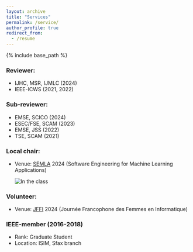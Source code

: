 ```yaml
---
layout: archive
title: "Services"
permalink: /service/
author_profile: true
redirect_from:
  - /resume
---
```


{% include base_path %}

### Reviewer:
  - IJHC, MSR, IJMLC (2024)
  - IEEE-ICWS (2021, 2022)
    
### Sub-reviewer:
  - EMSE, SCICO (2024)
  - ESEC/FSE, SCAM (2023)
  - EMSE, JSS (2022)
  - TSE, SCAM (2021)
  
 ### Local chair:
   - Venue: [SEMLA](https://semla.polymtl.ca/) 2024 (Software Engineering for Machine Learning Applications)
  
     ![In the class](../images/semla24.png)
   
### Volunteer:
   - Venue: [JFFI](https://jffi.ca/) 2024 (Journée Francophone des Femmes en Informatique)

### IEEE-member (2016-2018)
   - Rank: Graduate Student
   - Location: ISIM, Sfax branch
     
  

  
